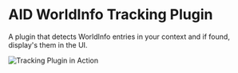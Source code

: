 # AID WorldInfo Tracking Plugin
A plugin that detects WorldInfo entries in your context and if found, display's them in the UI.

![Tracking Plugin in Action](https://cdn.discordapp.com/attachments/717764081058185316/817918617806307368/unknown.png)